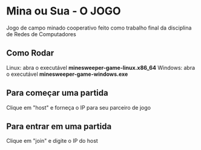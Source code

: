 # Mina ou Sua - O JOGO
Jogo de campo minado cooperativo feito como trabalho final da disciplina de Redes de Computadores

## Como Rodar
Linux: abra o executável **minesweeper-game-linux.x86_64**
Windows: abra o executável **minesweeper-game-windows.exe**

## Para começar uma partida
Clique em "host" e forneça o IP para seu parceiro de jogo

## Para entrar em uma partida
Clique em "join" e digite o IP do host
